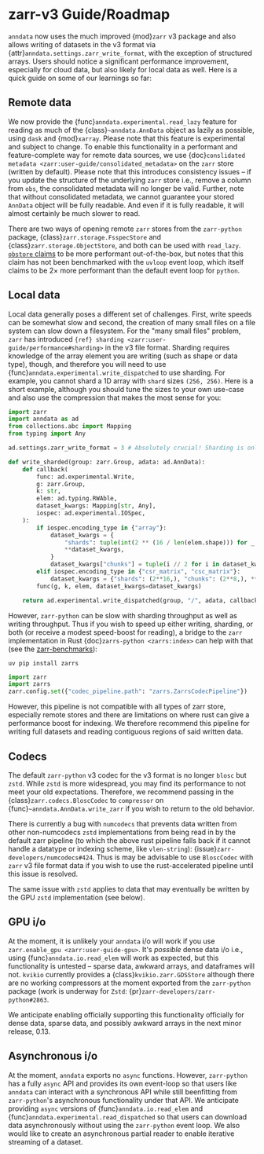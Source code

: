 # zarr-v3 Guide/Roadmap

`anndata` now uses the much improved {mod}`zarr` v3 package and also allows writing of datasets in the v3 format via {attr}`anndata.settings.zarr_write_format`, with the exception of structured arrays.
Users should notice a significant performance improvement, especially for cloud data, but also likely for local data as well.
Here is a quick guide on some of our learnings so far:

## Remote data

We now provide the {func}`anndata.experimental.read_lazy` feature for reading as much of the {class}`~anndata.AnnData` object as lazily as possible, using `dask` and {mod}`xarray`.
Please note that this feature is experimental and subject to change.
To enable this functionality in a performant and feature-complete way for remote data sources, we use {doc}`conslidated metadata <zarr:user-guide/consolidated_metadata>` on the `zarr` store (written by default).
Please note that this introduces consistency issues – if you update the structure of the underlying `zarr` store i.e., remove a column from `obs`, the consolidated metadata will no longer be valid.
Further, note that without consolidated metadata, we cannot guarantee your stored `AnnData` object will be fully readable.
And even if it is fully readable, it will almost certainly be much slower to read.

There are two ways of opening remote `zarr` stores from the `zarr-python` package, {class}`zarr.storage.FsspecStore` and {class}`zarr.storage.ObjectStore`, and both can be used with `read_lazy`.
[`obstore` claims] to be more performant out-of-the-box, but notes that this claim has not been benchmarked with the `uvloop` event loop, which itself claims to be 2× more performant than the default event loop for `python`.

## Local data

Local data generally poses a different set of challenges.
First, write speeds can be somewhat slow and second, the creation of many small files on a file system can slow down a filesystem.
For the "many small files" problem, `zarr` has introduced `{ref} sharding <zarr:user-guide/performance#sharding>` in the v3 file format.
Sharding requires knowledge of the array element you are writing (such as shape or data type), though, and therefore you will need to use {func}`anndata.experimental.write_dispatched` to use sharding.
For example, you cannot shard a 1D array with `shard` sizes `(256, 256)`.
Here is a short example, although you should tune the sizes to your own use-case and also use the compression that makes the most sense for you:

```python
import zarr
import anndata as ad
from collections.abc import Mapping
from typing import Any

ad.settings.zarr_write_format = 3 # Absolutely crucial! Sharding is only for the v3 file format!

def write_sharded(group: zarr.Group, adata: ad.AnnData):
    def callback(
        func: ad.experimental.Write,
        g: zarr.Group,
        k: str,
        elem: ad.typing.RWAble,
        dataset_kwargs: Mapping[str, Any],
        iospec: ad.experimental.IOSpec,
    ):
        if iospec.encoding_type in {"array"}:
            dataset_kwargs = {
                "shards": tuple(int(2 ** (16 / len(elem.shape))) for _ in elem.shape),
                **dataset_kwargs,
            }
            dataset_kwargs["chunks"] = tuple(i // 2 for i in dataset_kwargs["shards"])
        elif iospec.encoding_type in {"csr_matrix", "csc_matrix"}:
            dataset_kwargs = {"shards": (2**16,), "chunks": (2**8,), **dataset_kwargs}
        func(g, k, elem, dataset_kwargs=dataset_kwargs)

    return ad.experimental.write_dispatched(group, "/", adata, callback=callback)
```

However, `zarr-python` can be slow with sharding throughput as well as writing throughput.
Thus if you wish to speed up either writing, sharding, or both (or receive a modest speed-boost for reading), a bridge to the `zarr` implementation in Rust {doc}`zarrs-python <zarrs:index>` can help with that (see the [zarr-benchmarks]):

```
uv pip install zarrs
```

```python
import zarr
import zarrs
zarr.config.set({"codec_pipeline.path": "zarrs.ZarrsCodecPipeline"})
```

However, this pipeline is not compatible with all types of zarr store, especially remote stores and there are limitations on where rust can give a performance boost for indexing.
We therefore recommend this pipeline for writing full datasets and reading contiguous regions of said written data.

## Codecs

The default `zarr-python` v3 codec for the v3 format is no longer `blosc` but `zstd`.
While `zstd` is more widespread, you may find its performance to not meet your old expectations.
Therefore, we recommend passing in the {class}`zarr.codecs.BloscCodec` to `compressor` on {func}`~anndata.AnnData.write_zarr` if you wish to return to the old behavior.

There is currently a bug with `numcodecs` that prevents data written from other non-numcodecs `zstd` implementations from being read in by the default zarr pipeline (to which the above rust pipeline falls back if it cannot handle a datatype or indexing scheme, like `vlen-string`): {issue}`zarr-developers/numcodecs#424`.
Thus is may be advisable to use `BloscCodec` with `zarr` v3 file format data if you wish to use the rust-accelerated pipeline until this issue is resolved.

The same issue with `zstd` applies to data that may eventually be written by the GPU `zstd` implementation (see below).

## GPU i/o

At the moment, it is unlikely your `anndata` i/o will work if you use `zarr.enable_gpu <zarr:user-guide-gpu>`.
It's *possible* dense data i/o i.e., using {func}`anndata.io.read_elem` will work as expected, but this functionality is untested – sparse data, awkward arrays, and dataframes will not.
`kvikio` currently provides a {class}`kvikio.zarr.GDSStore` although there are no working compressors at the moment exported from the `zarr-python` package (work is underway for `Zstd`: {pr}`zarr-developers/zarr-python#2863`.

We anticipate enabling officially supporting this functionality officially for dense data, sparse data, and possibly awkward arrays in the next minor release, 0.13.

## Asynchronous i/o

At the moment, `anndata` exports no `async` functions.
However, `zarr-python` has a fully `async` API and provides its own event-loop so that users like `anndata` can interact with a synchronous API while still beenfitting from `zarr-python`'s asynchronous functionality under that API.
We anticipate providing `async` versions of {func}`anndata.io.read_elem` and {func}`anndata.experimental.read_dispatched` so that users can download data asynchronously without using the `zarr-python` event loop.
We also would like to create an asynchronous partial reader to enable iterative streaming of a dataset.

[`obstore` claims]: https://developmentseed.org/obstore/latest/performance
[zarr-benchmarks]: https://github.com/LDeakin/zarr_benchmarks
